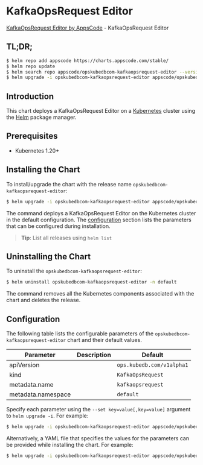 # KafkaOpsRequest Editor

[KafkaOpsRequest Editor by AppsCode](https://appscode.com) - KafkaOpsRequest Editor

## TL;DR;

```bash
$ helm repo add appscode https://charts.appscode.com/stable/
$ helm repo update
$ helm search repo appscode/opskubedbcom-kafkaopsrequest-editor --version=v0.22.0
$ helm upgrade -i opskubedbcom-kafkaopsrequest-editor appscode/opskubedbcom-kafkaopsrequest-editor -n default --create-namespace --version=v0.22.0
```

## Introduction

This chart deploys a KafkaOpsRequest Editor on a [Kubernetes](http://kubernetes.io) cluster using the [Helm](https://helm.sh) package manager.

## Prerequisites

- Kubernetes 1.20+

## Installing the Chart

To install/upgrade the chart with the release name `opskubedbcom-kafkaopsrequest-editor`:

```bash
$ helm upgrade -i opskubedbcom-kafkaopsrequest-editor appscode/opskubedbcom-kafkaopsrequest-editor -n default --create-namespace --version=v0.22.0
```

The command deploys a KafkaOpsRequest Editor on the Kubernetes cluster in the default configuration. The [configuration](#configuration) section lists the parameters that can be configured during installation.

> **Tip**: List all releases using `helm list`

## Uninstalling the Chart

To uninstall the `opskubedbcom-kafkaopsrequest-editor`:

```bash
$ helm uninstall opskubedbcom-kafkaopsrequest-editor -n default
```

The command removes all the Kubernetes components associated with the chart and deletes the release.

## Configuration

The following table lists the configurable parameters of the `opskubedbcom-kafkaopsrequest-editor` chart and their default values.

|     Parameter      | Description |               Default                |
|--------------------|-------------|--------------------------------------|
| apiVersion         |             | <code>ops.kubedb.com/v1alpha1</code> |
| kind               |             | <code>KafkaOpsRequest</code>         |
| metadata.name      |             | <code>kafkaopsrequest</code>         |
| metadata.namespace |             | <code>default</code>                 |


Specify each parameter using the `--set key=value[,key=value]` argument to `helm upgrade -i`. For example:

```bash
$ helm upgrade -i opskubedbcom-kafkaopsrequest-editor appscode/opskubedbcom-kafkaopsrequest-editor -n default --create-namespace --version=v0.22.0 --set apiVersion=ops.kubedb.com/v1alpha1
```

Alternatively, a YAML file that specifies the values for the parameters can be provided while
installing the chart. For example:

```bash
$ helm upgrade -i opskubedbcom-kafkaopsrequest-editor appscode/opskubedbcom-kafkaopsrequest-editor -n default --create-namespace --version=v0.22.0 --values values.yaml
```
